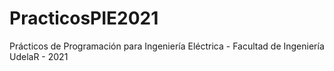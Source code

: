 # PracticosPIE2021
Prácticos de Programación para Ingeniería Eléctrica - Facultad de Ingeniería UdelaR - 2021
